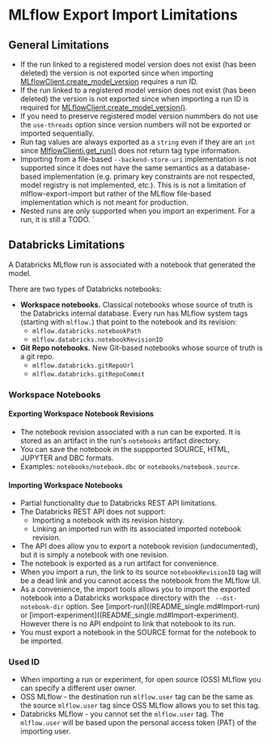 # MLflow Export Import Limitations


## General Limitations

* If the run linked to a registered model version does not exist (has been deleted) the version is not exported 
  since when importing [MLflowClient.create_model_version](https://mlflow.org/docs/latest/python_api/mlflow.client.html#mlflow.client.MlflowClient.create_model_version) requires a run ID.
* If the run linked to a registered model version does not exist (has been deleted) the version is not exported 
  since when importing a run ID is required for [MLflowClient.create_model_version()](https://mlflow.org/docs/latest/python_api/mlflow.client.html#mlflow.client.MlflowClient.create_model_version).
* If you need to preserve registered model version nummbers do not use the `use-threads` option since version numbers will not be exported or imported sequentially.
* Run tag values are always exported as a `string` even if they are an `int` since [MlflowClienti.get_run()](https://mlflow.org/docs/latest/python_api/mlflow.client.html#mlflow.client.MlflowClient.get_run)  does not return tag type information.
* Importing from a file-based `--backend-store-uri` implementation is not supported since it does not have the same semantics as a database-based implementation (e.g. primary key constraints are not respected, model registry is not implemented, etc.).
This is is not a limitation of mlflow-export-import but rather of the MLflow file-based implementation which is not meant for production.
* Nested runs are only supported when you import an experiment. For a run, it is still a TODO.
`

## Databricks Limitations

A Databricks MLflow run is associated with a notebook that generated the model.

There are two types of Databricks notebooks:
* **Workspace notebooks.** Classical notebooks whose source of truth is the Databricks internal database.
Every run has MLflow system tags (starting with `mlflow.`) that point to the notebook and its revision:
  * `mlflow.databricks.notebookPath`
  * `mlflow.databricks.notebookRevisionID`
* **Git Repo notebooks.** New Git-based notebooks whose source of truth is a git repo.
  * `mlflow.databricks.gitRepoUrl`
  * `mlflow.databricks.gitRepoCommit`

### Workspace Notebooks

#### Exporting Workspace Notebook Revisions
* The notebook revision associated with a run can be exported. It is stored as an artifact in the run's `notebooks` artifact directory.
*  You can save the notebook in the suppported SOURCE, HTML, JUPYTER and DBC formats. 
*  Examples: `notebooks/notebook.dbc` or `notebooks/notebook.source`.

#### Importing Workspace Notebooks

* Partial functionality due to Databricks REST API limitations.
* The Databricks REST API does not support:
  * Importing a notebook with its revision history.
  * Linking an imported run with its associated imported notebook revision.
* The API does allow you to export a notebook revision (undocumented), but it is simply a notebook with one revision. 
* The notebook is exported as a run artifact for convenience.
* When you import a run, the link to its source `notebookRevisionID` tag will be a dead link and you cannot access the notebook from the MLflow UI.
* As a convenience, the import tools allows you to import the exported notebook into a Databricks workspace directory with the ` --dst-notebook-dir` option. See [import-run]((README_single.md#Import-run) or [import-experiment]((README_single.md#Import-experiment).
However there is no API endpoint to link that notebook to its run.
* You must export a notebook in the SOURCE format for the notebook to be imported.


### Used ID
* When importing a run or experiment, for open source (OSS) MLflow you can specify a different user owner. 
* OSS MLflow - the destination run `mlflow.user` tag can be the same as the source `mlflow.user` tag since OSS MLflow allows you to set this tag.
* Databricks MLflow - you cannot set the `mlflow.user` tag.  The `mlflow.user` will be based upon the personal access token (PAT) of the importing user.

